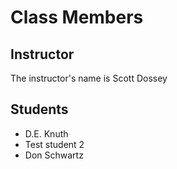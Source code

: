 # Class Members

## Instructor

The instructor's name is Scott Dossey

## Students

* D.E. Knuth
* Test student 2
* Don Schwartz
